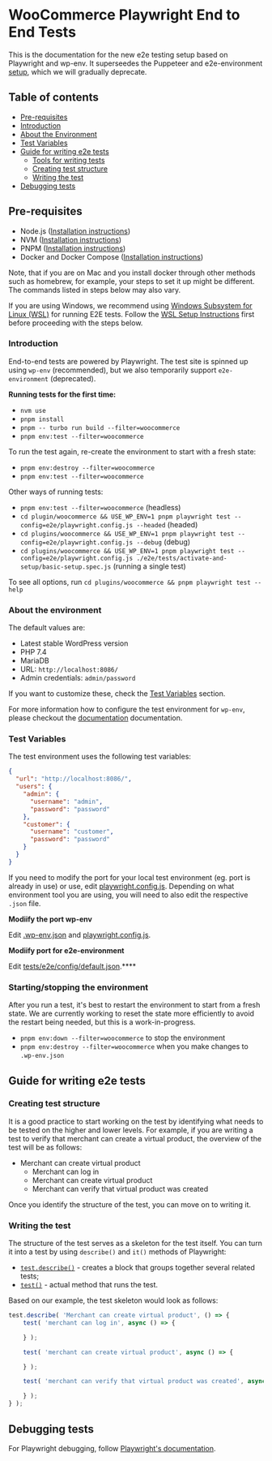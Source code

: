 # WooCommerce Playwright End to End Tests

This is the documentation for the new e2e testing setup based on Playwright and wp-env. It superseedes the Puppeteer and e2e-environment [setup](../tests/e2e), which we will gradually deprecate.

## Table of contents

- [Pre-requisites](#pre-requisites)
- [Introduction](#introduction)
- [About the Environment](#about-the-environment)
- [Test Variables](#test-variables)
- [Guide for writing e2e tests](#guide-for-writing-e2e-tests)
  - [Tools for writing tests](#tools-for-writing-tests)
  - [Creating test structure](#creating-test-structure)
  - [Writing the test](#writing-the-test)
- [Debugging tests](#debugging-tests)

## Pre-requisites

- Node.js ([Installation instructions](https://nodejs.org/en/download/))
- NVM ([Installation instructions](https://github.com/nvm-sh/nvm))
- PNPM ([Installation instructions](https://pnpm.io/installation))
- Docker and Docker Compose ([Installation instructions](https://docs.docker.com/engine/install/))

Note, that if you are on Mac and you install docker through other methods such as homebrew, for example, your steps to set it up might be different. The commands listed in steps below may also vary.

If you are using Windows, we recommend using [Windows Subsystem for Linux (WSL)](https://docs.microsoft.com/en-us/windows/wsl/) for running E2E tests. Follow the [WSL Setup Instructions](../tests/e2e/WSL_SETUP_INSTRUCTIONS.md) first before proceeding with the steps below.

### Introduction

End-to-end tests are powered by Playwright. The test site is spinned up using `wp-env` (recommended), but we also temporarily support `e2e-environment` (deprecated).

**Running tests for the first time:**

- `nvm use`
- `pnpm install`
- `pnpm -- turbo run build --filter=woocommerce`
- `pnpm env:test --filter=woocommerce`

To run the test again, re-create the environment to start with a fresh state:

- `pnpm env:destroy --filter=woocommerce`
- `pnpm env:test --filter=woocommerce`

Other ways of running tests:

- `pnpm env:test --filter=woocommerce` (headless)
- `cd plugin/woocommerce && USE_WP_ENV=1 pnpm playwright test --config=e2e/playwright.config.js --headed` (headed)
- `cd plugins/woocommerce && USE_WP_ENV=1 pnpm playwright test --config=e2e/playwright.config.js --debug` (debug)
- `cd plugins/woocommerce && USE_WP_ENV=1 pnpm playwright test --config=e2e/playwright.config.js ./e2e/tests/activate-and-setup/basic-setup.spec.js` (running a single test)

To see all options, run `cd plugins/woocommerce && pnpm playwright test --help`

### About the environment

The default values are:

- Latest stable WordPress version
- PHP 7.4
- MariaDB
- URL: `http://localhost:8086/`
- Admin credentials: `admin/password`

If you want to customize these, check the [Test Variables](#test-variables) section.


For more information how to configure the test environment for `wp-env`, please checkout the [documentation](https://github.com/WordPress/gutenberg/tree/trunk/packages/env) documentation.

### Test Variables

The test environment uses the following test variables:

```json
{ 
  "url": "http://localhost:8086/",
  "users": {
    "admin": {
      "username": "admin",
      "password": "password"
    },
    "customer": {
      "username": "customer",
      "password": "password"
    }
  }
}
```

If you need to modify the port for your local test environment (eg. port is already in use) or use, edit [playwright.config.js](https://github.com/woocommerce/woocommerce/blob/trunk/plugins/woocommerce/e2e/playwright.config.js). Depending on what environment tool you are using, you will need to also edit the respective `.json` file.

**Modiify the port wp-env**

Edit [.wp-env.json](https://github.com/woocommerce/woocommerce/blob/trunk/plugins/woocommerce/.wp-env.json) and [playwright.config.js](https://github.com/woocommerce/woocommerce/blob/trunk/plugins/woocommerce/e2e/playwright.config.js).

**Modiify port for e2e-environment**

Edit [tests/e2e/config/default.json](https://github.com/woocommerce/woocommerce/blob/trunk/plugins/woocommerce/tests/e2e/config/default.json).****

### Starting/stopping the environment

After you run a test, it's best to restart the environment to start from a fresh state. We are currently working to reset the state more efficiently to avoid the restart being needed, but this is a work-in-progress.

- `pnpm env:down --filter=woocommerce` to stop the environment
- `pnpm env:destroy --filter=woocommerce` when you make changes to `.wp-env.json`

## Guide for writing e2e tests

### Creating test structure

It is a good practice to start working on the test by identifying what needs to be tested on the higher and lower levels. For example, if you are writing a test to verify that merchant can create a virtual product, the overview of the test will be as follows:

- Merchant can create virtual product
  - Merchant can log in
  - Merchant can create virtual product
  - Merchant can verify that virtual product was created

Once you identify the structure of the test, you can move on to writing it.

### Writing the test

The structure of the test serves as a skeleton for the test itself. You can turn it into a test by using `describe()` and `it()` methods of Playwright:

- [`test.describe()`](https://playwright.dev/docs/api/class-test#test-describe) - creates a block that groups together several related tests;
- [`test()`](https://playwright.dev/docs/api/class-test#test-call) - actual method that runs the test.

Based on our example, the test skeleton would look as follows:

```js
test.describe( 'Merchant can create virtual product', () => {
	test( 'merchant can log in', async () => {

	} );

	test( 'merchant can create virtual product', async () => {

	} );

	test( 'merchant can verify that virtual product was created', async () => {

	} );
} );
```

## Debugging tests

For Playwright debugging, follow [Playwright's documentation](https://playwright.dev/docs/debug).
